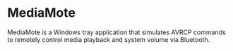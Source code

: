 # MediaMote
MediaMote is a Windows tray application that simulates AVRCP commands to remotely control media playback and system volume via Bluetooth.
